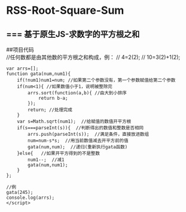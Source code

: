 # RSS-Root-Square-Sum
===
基于原生JS-求数字的平方根之和
-------------------------
##项目代码<br>
    //任何数都是由其他数的平方根之和构成，例：
    // 4=2(2);
    // 10=3(2)+1(2);

    var arrs=[];
    function gata(num,num1){
        if(!num1)num1=num; //如果第二个参数没有，第一个参数赋值给第二个参数
        if(num<1){ //如果数值小于1，说明被整除完
            arrs.sort(function(a,b){ //由大到小排序
                return b-a;
            });
            return; //处理完成
        }
        var s=Math.sqrt(num1);  //给赋值的数值开平方根
        if(s===parseInt(s)){  //判断得出的数值和整数是否相同
            arrs.push(parseInt(s));  //满足条件，直接放进数组
            num=num-s*s;  //用当前数值减去开平方前的值
            gata(num,num);  //递归(重新执行gata函数)
        }else{   //如果开平方得到的不是整数
            num1--;  //减1
            gata(num,num1);
        }
    };

    //例
    gata(245);
    console.log(arrs);
    </script>
</body>
</html>
